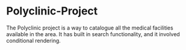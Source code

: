 # Polyclinic-Project
The Polyclinic project is a way to catalogue all the medical facilities available in the area. It has built in search functionality, and it involved conditional rendering.
